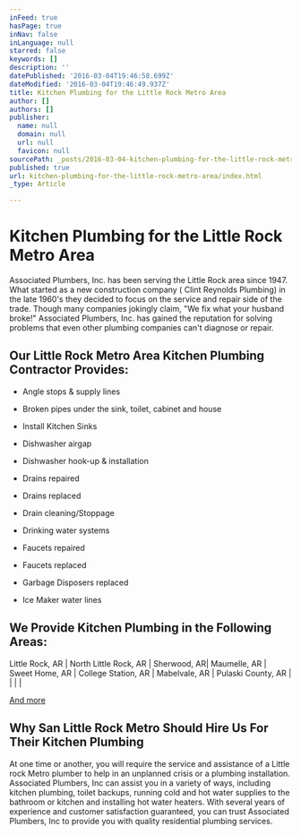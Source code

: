 ```yaml
---
inFeed: true
hasPage: true
inNav: false
inLanguage: null
starred: false
keywords: []
description: ''
datePublished: '2016-03-04T19:46:58.699Z'
dateModified: '2016-03-04T19:46:49.937Z'
title: Kitchen Plumbing for the Little Rock Metro Area
author: []
authors: []
publisher:
  name: null
  domain: null
  url: null
  favicon: null
sourcePath: _posts/2016-03-04-kitchen-plumbing-for-the-little-rock-metro-area.md
published: true
url: kitchen-plumbing-for-the-little-rock-metro-area/index.html
_type: Article

---
```

# Kitchen Plumbing for the Little Rock Metro Area

Associated Plumbers, Inc. has been serving the Little Rock area since 1947\. What started as a new construction company ( Clint Reynolds Plumbing) in the late 1960's they decided to focus on the service and repair side of the trade. Though many companies jokingly claim, "We fix what your husband broke!" Associated Plumbers, Inc. has gained the reputation for solving problems that even other plumbing companies can't diagnose or repair.

## Our Little Rock Metro Area Kitchen Plumbing Contractor Provides:

* Angle stops & supply lines
* Broken pipes under the sink, toilet, cabinet and house
* Install Kitchen Sinks

* Dishwasher airgap
* Dishwasher hook-up & installation
* Drains repaired

* Drains replaced
* Drain cleaning/Stoppage
* Drinking water systems
* Faucets repaired

* Faucets replaced
* Garbage Disposers replaced
* Ice Maker water lines

## We Provide Kitchen Plumbing in the Following Areas:

Little Rock, AR | North Little Rock, AR | Sherwood, AR| Maumelle, AR | Sweet Home, AR | College Station, AR | Mabelvale, AR | Pulaski County, AR |  |  |  | 

[And more][0]

## Why San Little Rock Metro Should Hire Us For Their Kitchen Plumbing

At one time or another, you will require the service and assistance of a Little rock Metro plumber to help in an unplanned crisis or a plumbing installation. Associated Plumbers, Inc can assist you in a variety of ways, including kitchen plumbing, toilet backups, running cold and hot water supplies to the bathroom or kitchen and installing hot water heaters. With several years of experience and customer satisfaction guaranteed, you can trust Associated Plumbers, Inc to provide you with quality residential plumbing services.

[0]: http://www.kevinshawplumbing.com/